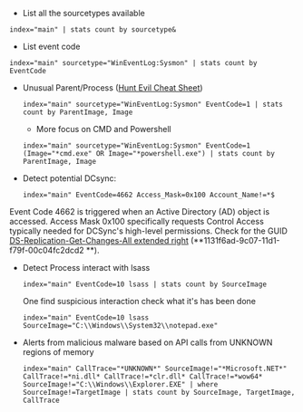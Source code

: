 * List all the sourcetypes available
```
index="main" | stats count by sourcetype&
```
* List event code
```
index="main" sourcetype="WinEventLog:Sysmon" | stats count by EventCode
```
* Unusual Parent/Process ([Hunt Evil Cheat Sheet](https://sansorg.egnyte.com/dl/WFdH1hHnQI))
  ```
  index="main" sourcetype="WinEventLog:Sysmon" EventCode=1 | stats count by ParentImage, Image
  ```
  * More focus on CMD and Powershell
  ```
  index="main" sourcetype="WinEventLog:Sysmon" EventCode=1 (Image="*cmd.exe" OR Image="*powershell.exe") | stats count by ParentImage, Image
  ```
* Detect potential DCsync:
  ```
  index="main" EventCode=4662 Access_Mask=0x100 Account_Name!=*$
  ```
Event Code 4662 is triggered when an Active Directory (AD) object is accessed. Access Mask 0x100 specifically requests Control Access typically needed for DCSync's high-level permissions. 
Check for the GUID [DS-Replication-Get-Changes-All extended right](https://learn.microsoft.com/en-us/windows/win32/adschema/r-ds-replication-get-changes-all) (**1131f6ad-9c07-11d1-f79f-00c04fc2dcd2
**).

* Detect Process interact with lsass
  ```
  index="main" EventCode=10 lsass | stats count by SourceImage

  ```
  One find suspicious interaction check what it's has been done
  ```
  index="main" EventCode=10 lsass SourceImage="C:\\Windows\\System32\\notepad.exe"
  ```
* Alerts from malicious malware based on API calls from UNKNOWN regions of memory
  ```
  index="main" CallTrace="*UNKNOWN*" SourceImage!="*Microsoft.NET*" CallTrace!=*ni.dll* CallTrace!=*clr.dll* CallTrace!=*wow64* SourceImage!="C:\\Windows\\Explorer.EXE" | where SourceImage!=TargetImage | stats count by SourceImage, TargetImage, CallTrace
```

